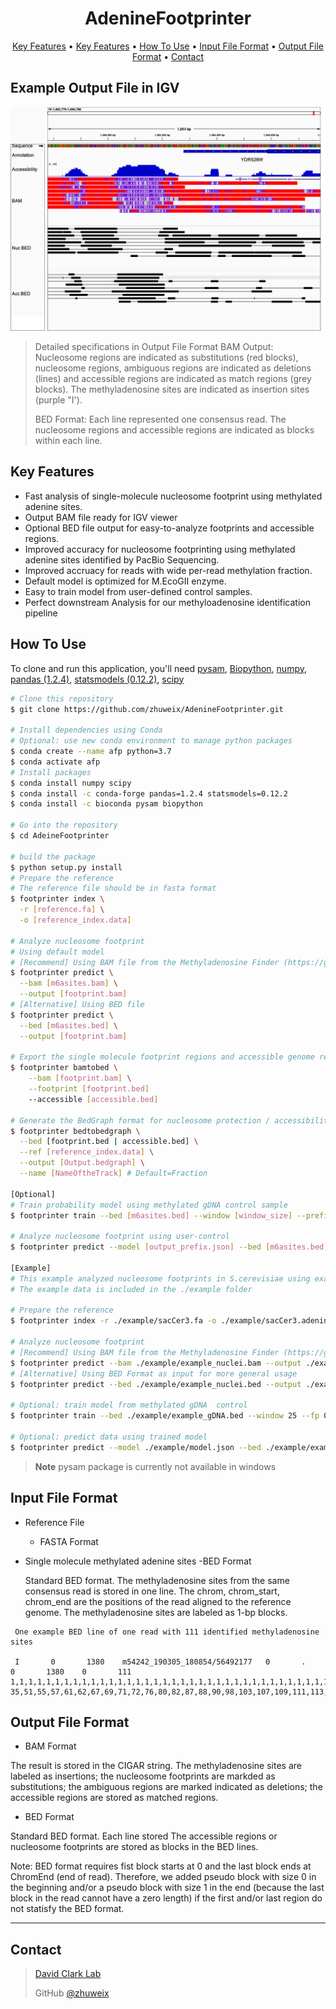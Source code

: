 <h1 align="center">
  AdenineFootprinter
  <br>
</h1>

<p align="center">
  <a href="#key-features">Key Features</a> •
  <a href="#key-features">Key Features</a> •
  <a href="#how-to-use">How To Use</a> •
  <a href="#input-file-format">Input File Format</a> •  
  <a href="#output-file-format">Output File Format</a> •  
  <a href="#contact">Contact</a> 

</p>

## Example Output File in IGV
![image](./example/figure/example_igv.png)
> Detailed specifications in Output File Format
> BAM Output: Nucleosome regions are indicated as substitutions (red blocks), nucleosome regions, ambiguous regions
> are indicated as deletions (lines) and accessible regions are indicated as match regions (grey blocks). The methyladenosine 
> sites are indicated as insertion sites (purple "I').
> 
> BED Format: Each line represented one consensus read. The nucleosome regions and accessible regions are indicated as
> blocks within each line.

## Key Features

* Fast analysis of single-molecule nucleosome footprint using methylated adenine sites.
* Output BAM file ready for IGV viewer
* Optional BED file output for easy-to-analyze footprints and accessible regions.
* Improved accuracy for nucleosome footprinting using methylated adenine sites identified by PacBio Sequencing. 
* Improved accruacy for reads with wide per-read methylation fraction.
* Default model is optimized for M.EcoGII enzyme.
* Easy to train model from user-defined control samples.
* Perfect downstream Analysis for our methyloadenosine identification pipeline

## How To Use

To clone and run this application, you'll need [pysam](https://pysam.readthedocs.io/), 
[Biopython](https://biopython.org/), 
[numpy](https://numpy.org/doc/stable/index.html), 
[pandas (1.2.4)](https://pandas.pydata.org/docs/index.html), 
[statsmodels (0.12.2)](https://www.statsmodels.org/dev/user-guide.html), [scipy](https://scipy.org/)

```bash
# Clone this repository
$ git clone https://github.com/zhuweix/AdenineFootprinter.git

# Install dependencies using Conda
# Optional: use new conda environment to manage python packages
$ conda create --name afp python=3.7
$ conda activate afp
# Install packages
$ conda install numpy scipy
$ conda install -c conda-forge pandas=1.2.4 statsmodels=0.12.2 
$ conda install -c bioconda pysam biopython

# Go into the repository
$ cd AdeineFootprinter

# build the package
$ python setup.py install
# Prepare the reference
# The reference file should be in fasta format
$ footprinter index \
  -r [reference.fa] \
  -o [reference_index.data]

# Analyze nucleosome footprint
# Using default model
# [Recommend] Using BAM file from the Methyladenosine Finder (https://github.com/zhuweix/MethyladenosineFinder.git)
$ footprinter predict \
  --bam [m6asites.bam] \
  --output [footprint.bam] 
# [Alternative] Using BED file
$ footprinter predict \
  --bed [m6asites.bed] \
  --output [footprint.bam] 

# Export the single molecule footprint regions and accessible genome regions from the bam file
$ footprinter bamtobed \
    --bam [footprint.bam] \
    --footprint [footprint.bed]
    --accessible [accessible.bed]

# Generate the BedGraph format for nucleosome protection / accessibility
$ footprinter bedtobedgraph \
  --bed [footprint.bed | accessible.bed] \
  --ref [reference_index.data] \
  --output [Output.bedgraph] \
  --name [NameOftheTrack] # Default=Fraction

[Optional]
# Train probability model using methylated gDNA control sample
$ footprinter train --bed [m6asites.bed] --window [window_size] --prefix [output_prefix]

# Analyze nucleosome footprint using user-control
$ footprinter predict --model [output_prefix.json] --bed [m6asites.bed] --output [footprint.bam] 

[Example]
# This example analyzed nucleosome footprints in S.cerevisiae using example methylated adenine sites
# The example data is included in the ./example folder

# Prepare the reference
$ footprinter index -r ./example/sacCer3.fa -o ./example/sacCer3.adenine.data

# Analyze nucleosome footprint
# [Recommend] Using BAM file from the Methyladenosine Finder (https://github.com/zhuweix/MethyladenosineFinder.git)
$ footprinter predict --bam ./example/example_nuclei.bam --output ./example/example.footprint.bam
# [Alternative] Using BED Format as input for more general usage
$ footprinter predict --bed ./example/example_nuclei.bed --output ./example/example.footprint.bam

# Optional: train model from methylated gDNA  control
$ footprinter train --bed ./example/example_gDNA.bed --window 25 --fp 0.01 --ref ./example/sacCer3.adenine.data  --prefix ./example/model

# Optional: predict data using trained model
$ footprinter predict --model ./example/model.json --bed ./example/example_nuclei.bed --output ./example/example.footprint.bam


```

> **Note**
> pysam package is currently not available in windows


## Input File Format

* Reference File
  
  - FASTA Format
* Single molecule methylated adenine sites
  -BED Format

    Standard BED format. The methyladenosine sites from the same consensus read is stored in one line. The chrom, chrom_start, chrom_end are the positions of the read aligned to the reference genome. The methyladenosine sites are labeled as 1-bp blocks.

```
 One example BED line of one read with 111 identified methyladenosine sites

 I       0       1380    m54242_190305_180854/56492177   0       .       0       1380    0       111     1,1,1,1,1,1,1,1,1,1,1,1,1,1,1,1,1,1,1,1,1,1,1,1,1,1,1,1,1,1,1,1,1,1,1,1,1,1,1,1,1,1,1,1,1,1,1,1,1,1,1,1,1,1,1,1,1,1,1,1,1,1,1,1,1,1,1,1,1,1,1,1,1,1,1,1,1,1,1,1,1,1,1,1,1,1,1,1,1,1,1,1,1,1,1,1,1,1,1,1,1,1,1,1,1,1,1,1,1,1,1      35,51,55,57,61,62,67,69,71,72,76,80,82,87,88,90,98,103,107,109,111,113,124,129,134,138,141,143,146,148,152,154,167,283,297,435,436,448,452,455,458,463,467,470,472,474,476,478,481,484,486,488,491,498,499,501,503,505,509,510,511,515,516,520,521,522,527,529,531,532,538,541,619,696,698,708,778,781,786,789,791,792,797,798,802,805,809,812,813,815,818,819,825,827,831,833,922,944,957,1003,1098,1110,1121,1145,1162,1218,1246,1250,1258,1263,1265

 ```

## Output File Format

* BAM Format

The result is stored in the CIGAR string. The methyladenosine sites are labeled as insertions; the nucleosome footprints are markded as substitutions; the ambiguous regions are marked indicated as deletions; the accessible regions are stored as matched regions.

* BED Format

Standard BED format. Each line stored The accessible regions or nucleosome footprints are stored as blocks in the BED lines.

Note: BED format requires fist block starts at 0 and the last block ends at ChromEnd (end of read).
Therefore, we added pseudo block with size 0 in the beginning and/or a pseudo block with size 1 in the end 
(because the last block in the read cannot have a zero length)
if the first and/or last region do not statisfy the BED format. 









---
## Contact
> [David Clark Lab](https://www.nichd.nih.gov/research/atNICHD/Investigators/clark)
> 
> GitHub [@zhuweix](https://github.com/zhuweix)

